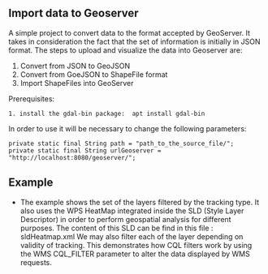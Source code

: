 
## Import data to Geoserver

A simple project to convert data to the format accepted by GeoServer.
It takes in consideration the fact that the set of information is initially in JSON format.
The steps to upload and visualize the data into Geoserver are:

1. Convert from JSON to GeoJSON
2. Convert from GoeJSON to ShapeFile format
3. Import ShapeFiles into GeoServer

Prerequisites:


    1. install the gdal-bin package:  apt install gdal-bin

In order to use it will be necessary to change the following parameters:

    private static final String path = "path_to_the_source_file/";
    private static final String urlGeoserver = "http://localhost:8080/geoserver/";
    

## Example

 - The example shows the set of the layers filtered by the tracking type.
   It also uses the WPS HeatMap integrated inside the SLD (Style Layer Descriptor) in order to perform geospatial analysis for different purposes.
   The content of this SLD can be find in this file : sldHeatmap.xml
   We may also filter each of the layer depending on validity of tracking.
   This demonstrates how CQL filters work by using the WMS CQL_FILTER  parameter to alter the data displayed by WMS requests.
